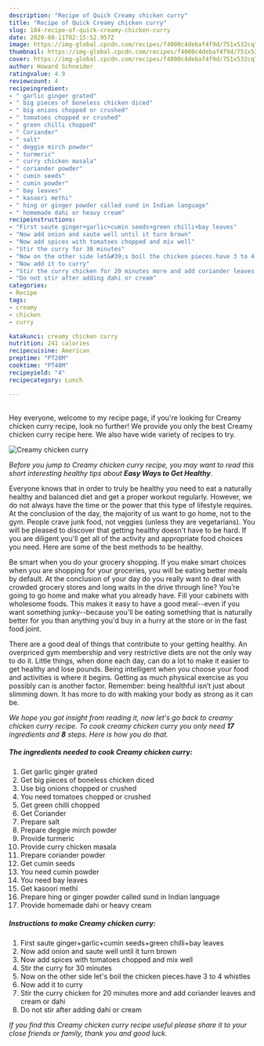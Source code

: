 ```yaml
---
description: "Recipe of Quick Creamy chicken curry"
title: "Recipe of Quick Creamy chicken curry"
slug: 184-recipe-of-quick-creamy-chicken-curry
date: 2020-08-11T02:15:52.957Z
image: https://img-global.cpcdn.com/recipes/f4000c4debaf4f9d/751x532cq70/creamy-chicken-curry-recipe-main-photo.jpg
thumbnail: https://img-global.cpcdn.com/recipes/f4000c4debaf4f9d/751x532cq70/creamy-chicken-curry-recipe-main-photo.jpg
cover: https://img-global.cpcdn.com/recipes/f4000c4debaf4f9d/751x532cq70/creamy-chicken-curry-recipe-main-photo.jpg
author: Howard Schneider
ratingvalue: 4.9
reviewcount: 4
recipeingredient:
- " garlic ginger grated"
- " big pieces of boneless chicken diced"
- " big onions chopped or crushed"
- " tomatoes chopped or crushed"
- " green chilli chopped"
- " Coriander"
- " salt"
- " deggie mirch powder"
- " turmeric"
- " curry chicken masala"
- " coriander powder"
- " cumin seeds"
- " cumin powder"
- " bay leaves"
- " kasoori methi"
- " hing or ginger powder called sund in Indian language"
- " homemade dahi or heavy cream"
recipeinstructions:
- "First saute ginger+garlic+cumin seeds+green chilli+bay leaves"
- "Now add onion and saute well until it turn brown"
- "Now add spices with tomatoes chopped and mix well"
- "Stir the curry for 30 minutes"
- "Now on the other side let&#39;s boil the chicken pieces.have 3 to 4 whistles"
- "Now add it to curry"
- "Stir the curry chicken for 20 minutes more and add coriander leaves and cream or dahi"
- "Do not stir after adding dahi or cream"
categories:
- Recipe
tags:
- creamy
- chicken
- curry

katakunci: creamy chicken curry 
nutrition: 241 calories
recipecuisine: American
preptime: "PT28M"
cooktime: "PT48M"
recipeyield: "4"
recipecategory: Lunch

---
```

<br>
Hey everyone, welcome to my recipe page, if you're looking for Creamy chicken curry recipe, look no further! We provide you only the best Creamy chicken curry recipe here. We also have wide variety of recipes to try.
<br>


![Creamy chicken curry](https://img-global.cpcdn.com/recipes/f4000c4debaf4f9d/751x532cq70/creamy-chicken-curry-recipe-main-photo.jpg)

<i>Before you jump to Creamy chicken curry recipe, you may want to read this short interesting healthy tips about <strong>Easy Ways to Get Healthy</strong>.</i>

Everyone knows that in order to truly be healthy you need to eat a naturally healthy and balanced diet and get a proper workout regularly. However, we do not always have the time or the power that this type of lifestyle requires. At the conclusion of the day, the majority of us want to go home, not to the gym. People crave junk food, not veggies (unless they are vegetarians). You will be pleased to discover that getting healthy doesn't have to be hard. If you are diligent you'll get all of the activity and appropriate food choices you need. Here are some of the best methods to be healthy.

Be smart when you do your grocery shopping. If you make smart choices when you are shopping for your groceries, you will be eating better meals by default. At the conclusion of your day do you really want to deal with crowded grocery stores and long waits in the drive through line? You’re going to go home and make what you already have. Fill your cabinets with wholesome foods. This makes it easy to have a good meal--even if you want something junky--because you'll be eating something that is naturally better for you than anything you'd buy in a hurry at the store or in the fast food joint.

There are a good deal of things that contribute to your getting healthy. An overpriced gym membership and very restrictive diets are not the only way to do it. Little things, when done each day, can do a lot to make it easier to get healthy and lose pounds. Being intelligent when you choose your food and activities is where it begins. Getting as much physical exercise as you possibly can is another factor. Remember: being healthful isn’t just about slimming down. It has more to do with making your body as strong as it can be. 


<i>We hope you got insight from reading it, now let's go back to creamy chicken curry recipe. To cook creamy chicken curry you only need <strong>17</strong> ingredients and <strong>8</strong> steps. Here is how you do that.
</i>

##### The ingredients needed to cook Creamy chicken curry:

1. Get  garlic ginger grated
1. Get  big pieces of boneless chicken diced
1. Use  big onions chopped or crushed
1. You need  tomatoes chopped or crushed
1. Get  green chilli chopped
1. Get  Coriander
1. Prepare  salt
1. Prepare  deggie mirch powder
1. Provide  turmeric
1. Provide  curry chicken masala
1. Prepare  coriander powder
1. Get  cumin seeds
1. You need  cumin powder
1. You need  bay leaves
1. Get  kasoori methi
1. Prepare  hing or ginger powder called sund in Indian language
1. Provide  homemade dahi or heavy cream


##### Instructions to make Creamy chicken curry:

1. First saute ginger+garlic+cumin seeds+green chilli+bay leaves
1. Now add onion and saute well until it turn brown
1. Now add spices with tomatoes chopped and mix well
1. Stir the curry for 30 minutes
1. Now on the other side let&#39;s boil the chicken pieces.have 3 to 4 whistles
1. Now add it to curry
1. Stir the curry chicken for 20 minutes more and add coriander leaves and cream or dahi
1. Do not stir after adding dahi or cream


<i>If you find this Creamy chicken curry recipe useful please share it to your close friends or family, thank you and good luck.</i>
